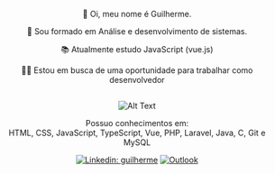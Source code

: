 <div align='center'> 
  
👋 Oi, meu nome é Guilherme.
  
 
  
:school: Sou formado em Análise e desenvolvimento de sistemas.
  
:books: Atualmente estudo JavaScript (vue.js)

:technologist: Estou em busca de uma oportunidade para trabalhar como desenvolvedor
 ##
![Alt Text](https://gifs.eco.br/wp-content/uploads/2022/02/gifs-do-gatinho-digitando-22.gif)

  
 Possuo conhecimentos em:   
  HTML, CSS, JavaScript, TypeScript, Vue, PHP, Laravel, Java, C, Git e MySQL


[![Linkedin: guilherme](https://img.shields.io/badge/-guilherme-blue?style=flat-square&logo=Linkedin&logoColor=white&link=https://www.linkedin.com/in/guilherme-serafim/)](https://www.linkedin.com/in/guilherme-serafim/)  [![Outlook](https://img.shields.io/twitter/url?label=email&logo=microsoft-outlook&style=social&url=http%3A%2F%2Fmailto%3Aguilherme-lira%40outlook.com.br)](mailto:guilherme-lira@outlook.com.br)

</div>
  
  
  

